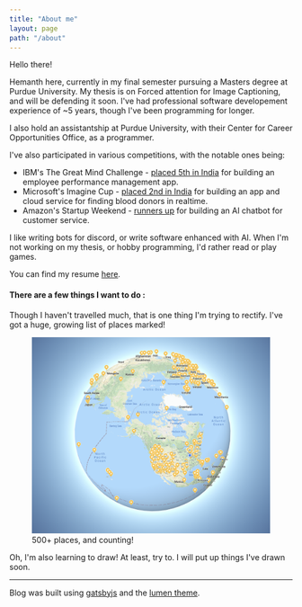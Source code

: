 ```yaml
---
title: "About me"
layout: page
path: "/about"
---
```


Hello there!

Hemanth here, currently in my final semester pursuing a Masters degree at Purdue University. My thesis is on Forced attention for Image Captioning, and will be defending it soon. I've had professional software developement experience of ~5 years, though I've been programming for longer. 

I also hold an assistantship at Purdue University, with their Center for Career Opportunities Office, as a programmer.

I've also participated in various competitions, with the notable ones being:
+ IBM's The Great Mind Challenge - <span style="text-decoration: underline;">placed 5th in India</span> for building an employee performance management app.
+ Microsoft's Imagine Cup - <span style="text-decoration: underline;">placed 2nd in India</span> for building an app and cloud service for finding blood donors in realtime.
+ Amazon's Startup Weekend - <span style="text-decoration: underline;">runners up</span> for building an AI chatbot for customer service.

I like writing bots for discord, or write software enhanced with AI. When I'm not working on my thesis, or hobby programming, I'd rather read or play games.

You can find my resume [here](/pdf/resume_short_software.pdf).

#### There are a few things I want to do :

Though I haven't travelled much, that is one thing I'm trying to rectify. I've got a huge, growing list of places marked!

<figure>
    <img src="./maps.png" />
	<figcaption>
		500+ places, and counting!
	</figcaption>
</figure>

Oh, I'm also learning to draw! At least, try to. I will put up things I've drawn soon.

<hr />

Blog was built using <a href="https://www.gatsbyjs.org/" target="_blank">gatsbyjs</a> and the <a href="https://github.com/alxshelepenok/gatsby-starter-lumen" target="_blank">lumen theme</a>.